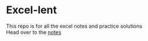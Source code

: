 # Excel-lent
This repo is for all the excel notes and practice solutions</br>
Head over to the [notes](./notes)
